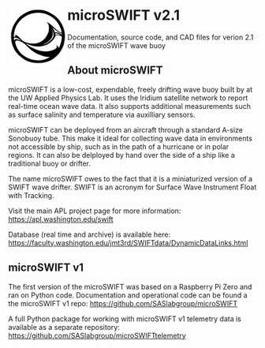 # <img src= "./docs/SWIFTlogo.jpg" height="120" align=left></img> microSWIFT v2.1

Documentation, source code, and CAD files for verion 2.1 of the microSWIFT wave buoy

## About microSWIFT

microSWIFT is a low-cost, expendable, freely drifting wave buoy built by at the UW Applied Physics Lab.  It uses the Iridium satellite network to report real-time ocean wave data. It also supports additional measurements such as surface salinity and temperature via auxilliary sensors.

microSWIFT can be deployed from an aircraft through a standard A-size Sonobuoy tube.  This make it ideal for collecting wave data in environments not accessible by ship, such as in the path of a hurricane or in polar regions.  It can also be delployed by hand over the side of a ship like a traditional buoy or drifter.

The name microSWIFT owes to the fact that it is a miniaturized version of a SWIFT wave drifter.  SWIFT is an acronym for Surface Wave Instrument Float with Tracking.

Visit the main APL project page for more information: https://apl.washington.edu/swift

Database (real time and archive) is available here: https://faculty.washington.edu/jmt3rd/SWIFTdata/DynamicDataLinks.html

## microSWIFT v1
The first version of the microSWIFT was based on a Raspberry Pi Zero and ran on Python code.  Documentation and operational code can be found a the microSWIFT v1 repo: https://github.com/SASlabgroup/microSWIFT

A full Python package for working with microSWIFT v1 telemetry data is available as a separate repository:  https://github.com/SASlabgroup/microSWIFTtelemetry

